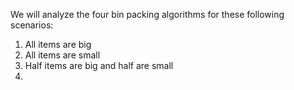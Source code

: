 We will analyze the four bin packing algorithms for these following scenarios:

1. All items are big
2. All items are small
3. Half items are big and half are small
4. 
